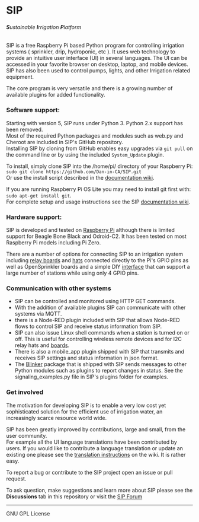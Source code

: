 # SIP
###### **S**ustainable **I**rrigation **P**latform

SIP is a free Raspberry Pi based Python program for controlling irrigation systems ( sprinkler, drip, hydroponic, etc ). It uses web technology to provide an intuitive user interface (UI) in several languages. The UI can be accessed in your favorite browser on desktop, laptop, and mobile devices.
SIP has also been used to control pumps, lights, and other Irrigation related equipment.

The core program is very versatile and there is a growing number of available plugins for added functionality.

### Software support:
Starting with version 5, SIP runs under Python 3. Python 2.x support has been removed.\
Most of the required Python packages and modules such as web.py and Cheroot are included in SIP's GitHub repository.\
Installing SIP by cloning from GitHub enables easy upgrades via `git pull` on the command line or by using the included `System_Update` plugin.

To install, simply clone SIP into the /home/pi/ directory of your Raspberry Pi:\
`sudo git clone https://github.com/Dan-in-CA/SIP.git`\
Or use the install script described in the [documentation  wiki](https://github.com/Dan-in-CA/SIP/wiki/install_info).  

If you are running Raspberry Pi OS Lite you may need to install git first with:\
`sudo apt-get install git`.\
For complete setup and usage instructions see the SIP [documentation  wiki](https://github.com/Dan-in-CA/SIP/wiki).

### Hardware support:
SIP is developed and tested on [Raspberry Pi](https://www.raspberrypi.org/products) although there is limited support for Beagle Bone Black and Odroid-C2. It has been tested on most Raspberry Pi models including Pi Zero.

There are a number of options for connecting SIP to an irrigation system including [relay boards](https://www.sainsmart.com/products/8-channel-5v-relay-module) and [hats](https://www.seeedstudio.com/DockerPi-4-Channel-Relay-p-4096.html) connected directly to the Pi's GPIO pins as well as OpenSprinkler boards and a simple DIY [interface](https://github.com/Dan-in-CA/sip/wiki/Relay-interface) that can support a large number of stations while using only 4 GPIO pins.

### Communication with other systems
- SIP can be controlled and monitored using HTTP GET commands.
- With the addition of available plugins SIP can communicate with other systems via MQTT.
- there is a Node-RED plugin included with SIP that allows Node-RED flows to control SIP and receive status information from SIP.   
- SIP can also issue Linux shell commands when a station is turned on or off. This is useful for controlling wireless remote devices and for I2C relay hats and [boards](https://www.tindie.com/products/jap/8-channel-relay-board-for-raspberry-pi-and-arduino/).
- There is also a mobile_app plugin shipped with SIP that transmits and receives SIP settings and status information in json format.
- The [Blinker](https://pythonhosted.org/blinker/) package that is shipped with SIP sends messages to other Python modules such as plugins to report changes in status. See the signaling_examples.py file in SIP's plugins folder for examples.

### Get involved
The motivation for developing SIP is to enable a very low cost yet sophisticated solution for the efficient use of irrigation water, an increasingly scarce resource world wide.

SIP has been greatly improved by contributions, large and small, from the user community.\
For example all the UI language translations have been contributed by users. If you would like to contribute a language translation or update an existing one please see the [translation instructions](https://github.com/Dan-in-CA/SIP/wiki/Translation-doc) on the wiki. It is rather easy.

To report a bug or contribute to the SIP project open an issue or pull request.

To ask question, make suggestions and learn more about SIP please see the **Discussions** tab in this repository or visit the
 [SIP Forum](http://nosack.com/sipforum/index.php)

-----------------------------------------------------------------

GNU GPL License
